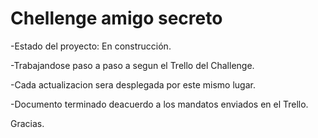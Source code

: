 <h1>Chellenge amigo secreto</h1>

-Estado del proyecto: En construcción.

-Trabajandose paso a paso a segun el Trello del Challenge.

-Cada actualizacion sera desplegada por este mismo lugar.

-Documento terminado deacuerdo a los mandatos enviados en el Trello.

Gracias.

